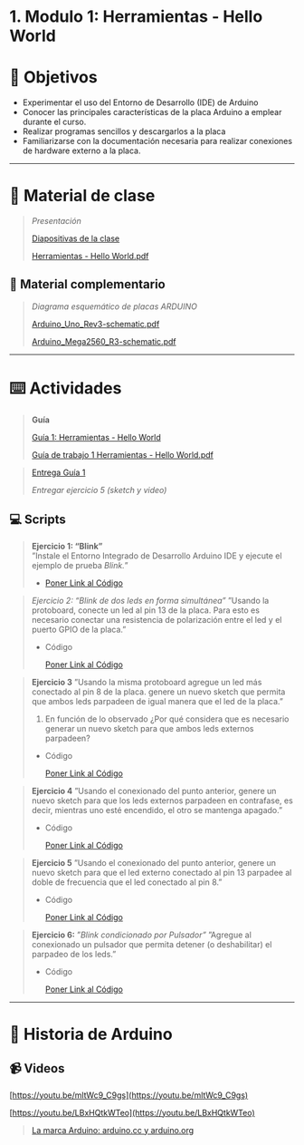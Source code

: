# 1. Modulo 1: Herramientas - Hello World

# 🎯 Objetivos

- Experimentar el uso del Entorno de Desarrollo (IDE) de Arduino
- Conocer las principales características de la placa Arduino a emplear durante el curso.
- Realizar programas sencillos y descargarlos a la placa
- Familiarizarse con la documentación necesaria para realizar conexiones de hardware externo a la placa.

---

# 📘 Material de clase

> *Presentación*
> 
> 
> [Diapositivas de la clase](https://docs.google.com/presentation/d/1VEM5nxEVCEm3oYbyKCCGZwpLSM7952ATvAAZyaE6-ao)
> 
> [Herramientas - Hello World.pdf](https://github.com/caupolicanre/CursoArduino2022_FIUNER/blob/main/Teor%C3%ADa/1.%20M%C3%B3dulo%201%20Herramientas%20y%20Hello%20World/Herramientas%20-%20Hello%20World.pdf)
> 

## 📑 Material complementario

> *Diagrama esquemático de placas ARDUINO*
> 
> 
> [Arduino_Uno_Rev3-schematic.pdf](https://github.com/caupolicanre/CursoArduino2022_FIUNER/blob/main/Teor%C3%ADa/1.%20M%C3%B3dulo%201%20Herramientas%20y%20Hello%20World/Arduino_Uno_Rev3-schematic.pdf)
> 
> [Arduino_Mega2560_R3-schematic.pdf](https://github.com/caupolicanre/CursoArduino2022_FIUNER/blob/main/Teor%C3%ADa/1.%20M%C3%B3dulo%201%20Herramientas%20y%20Hello%20World/Arduino_Mega2560_R3-schematic.pdf)
> 

---

# ⌨️ Actividades

> ****Guía****
> 
> 
> [Guía 1: Herramientas - Hello World](https://docs.google.com/document/d/16uiOu0zg6UIExf4PoiJ4tSq9lVoX3vDSt8ILKTXpob0)
> 
> [Guía de trabajo 1 Herramientas - Hello World.pdf](https://github.com/caupolicanre/CursoArduino2022_FIUNER/blob/main/Pr%C3%A1ctica/Gu%C3%ADa%201%20-%20Herramientas%20-%20Hello%20World/Gu%C3%ADa%20de%20trabajo%201%20Herramientas%20-%20Hello%20World.pdf)
> 

> [Entrega Guía 1](https://drive.google.com/drive/folders/1kI8ssgFVeuBM7rRWlwhV_uqjgFapNXTF)
> 
> 
> *Entregar ejercicio 5 (sketch y video)*
> 

## 💻 Scripts

> ****************Ejercicio 1: “Blink”****************  
”Instale el Entorno Integrado de Desarrollo Arduino IDE y ejecute el ejemplo de prueba *Blink.*”
> 
> - [Poner Link al Código](https://www.notion.so)
   

> *Ejercicio 2: “Blink de dos leds en forma simultánea”*
”Usando la protoboard, conecte un led al pin 13 de la placa. Para esto es necesario conectar una resistencia de polarización entre el led y el puerto GPIO de la placa.”
> 
> - Código
>     
>     [Poner Link al Código](https://www.notion.so)
>     

> ****************Ejercicio 3****************
”Usando la misma protoboard agregue un led más conectado al pin 8 de la placa. genere un nuevo sketch que permita que ambos leds parpadeen de igual manera que el led de la placa.”
> 
> 1. En función de lo observado ¿Por qué considera que es necesario generar un nuevo sketch para que ambos leds externos parpadeen?
> - Código
>     
>     [Poner Link al Código](https://www.notion.so)
>     

> ****************Ejercicio 4****************
”Usando el conexionado del punto anterior, genere un nuevo sketch para que los leds externos parpadeen en contrafase, es decir, mientras uno esté encendido, el otro se mantenga apagado.”
> 
> - Código
>     
>     [Poner Link al Código](https://www.notion.so)
>     

> ****************Ejercicio 5****************
”Usando el conexionado del punto anterior, genere un nuevo sketch para que el led externo conectado al pin 13 parpadee al doble de frecuencia que el led conectado al pin 8.”
> 
> - Código
>     
>     [Poner Link al Código](https://www.notion.so)
>     

> ****************Ejercicio 6:**************** ”*Blink condicionado por Pulsador”*
”Agregue al conexionado un pulsador que permita detener (o deshabilitar) el parpadeo de los leds.”
> 
> - Código
>     
>     [Poner Link al Código](https://www.notion.so)
>     

---

# 📖 Historia de Arduino

## 📹 Videos

[https://youtu.be/mltWc9_C9gs](https://youtu.be/mltWc9_C9gs)

[https://youtu.be/LBxHQtkWTeo](https://youtu.be/LBxHQtkWTeo)

> [La marca Arduino: arduino.cc y arduino.org](https://www.aprendiendoarduino.com/2016/03/19/arduino-cc-y-arduino-org-los-dos-arduinos/#google_vignette)
>
